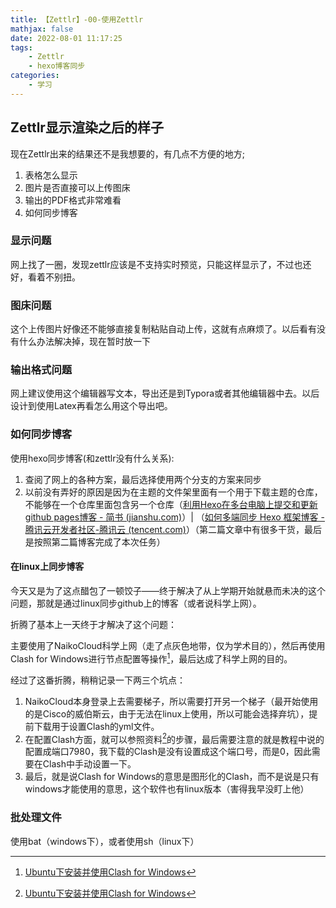 ```yaml
---
title: 【Zettlr】-00-使用Zettlr
mathjax: false
date: 2022-08-01 11:17:25
tags:
    - Zettlr
    - hexo博客同步
categories:
    - 学习
---
```



## Zettlr显示渲染之后的样子

现在Zettlr出来的结果还不是我想要的，有几点不方便的地方;
1. 表格怎么显示
2. 图片是否直接可以上传图床
3. 输出的PDF格式非常难看
4. 如何同步博客

<!--more-->

### 显示问题

网上找了一圈，发现zettlr应该是不支持实时预览，只能这样显示了，不过也还好，看着不别扭。

### 图床问题

这个上传图片好像还不能够直接复制粘贴自动上传，这就有点麻烦了。以后看有没有什么办法解决掉，现在暂时放一下

### 输出格式问题

网上建议使用这个编辑器写文本，导出还是到Typora或者其他编辑器中去。以后设计到使用Latex再看怎么用这个导出吧。


### 如何同步博客

使用hexo同步博客(和zettlr没有什么关系):
1. 查阅了网上的各种方案，最后选择使用两个分支的方案来同步
2. 以前没有弄好的原因是因为在主题的文件架里面有一个用于下载主题的仓库，不能够在一个仓库里面包含另一个仓库（[利用Hexo在多台电脑上提交和更新github pages博客 - 简书 (jianshu.com)](https://www.jianshu.com/p/0b1fccce74e0/)）| （[如何多端同步 Hexo 框架博客 - 腾讯云开发者社区-腾讯云 (tencent.com)](https://cloud.tencent.com/developer/article/1365689)）（第二篇文章中有很多干货，最后是按照第二篇博客完成了本次任务）

#### 在linux上同步博客

今天又是为了这点醋包了一顿饺子——终于解决了从上学期开始就悬而未决的这个问题，那就是通过linux同步github上的博客（或者说科学上网）。

折腾了基本上一天终于才解决了这个问题：

主要使用了NaikoCloud科学上网（走了点灰色地带，仅为学术目的），然后再使用Clash for Windows进行节点配置等操作[^1]，最后达成了科学上网的目的。

经过了这番折腾，稍稍记录一下两三个坑点：
1. NaikoCloud本身登录上去需要梯子，所以需要打开另一个梯子（最开始使用的是Cisco的威伯斯云，由于无法在linux上使用，所以可能会选择弃坑），提前下载用于设置Clash的yml文件。
2. 在配置Clash方面，就可以参照资料[^1]的步骤，最后需要注意的就是教程中说的配置成端口7980，我下载的Clash是没有设置成这个端口号，而是0，因此需要在Clash中手动设置一下。
3. 最后，就是说Clash for Windows的意思是图形化的Clash，而不是说是只有windows才能使用的意思，这个软件也有linux版本（害得我早没盯上他）

### 批处理文件

使用bat（windows下），或者使用sh（linux下）

[^1]:[Ubuntu下安装并使用Clash for Windows](https://www.cnblogs.com/Jiang13537/p/15571504.html)